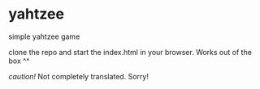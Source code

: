 yahtzee
=======

simple yahtzee game

clone the repo and start the index.html in your browser. Works out of the box ^^


*caution!* Not completely translated. Sorry!

